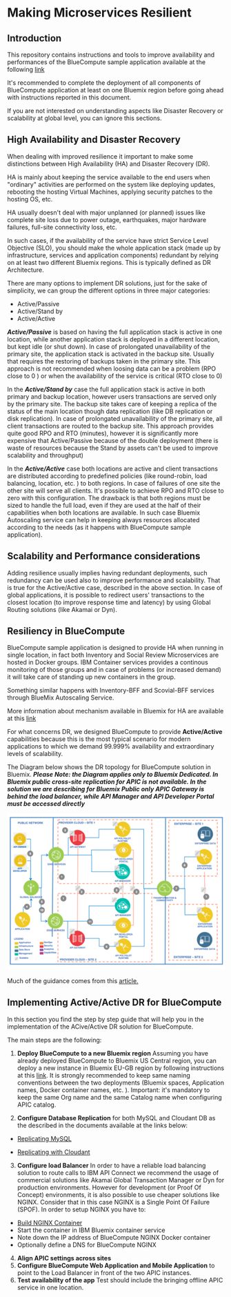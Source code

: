 # Making Microservices Resilient

## Introduction
This repository contains instructions and tools to improve availability and performances of the BlueCompute sample application available at the following [link](https://github.com/ibm-cloud-architecture/refarch-cloudnative)

It's recommended to complete the deployment of all components of BlueCompute application at least on one Bluemix region before going ahead with instructions reported in this document.

If you are not interested on understanding aspects like Disaster Recovery or scalability at global level, you can ignore this sections.

## High Availability and Disaster Recovery
When dealing with improved resilience it important to make some distinctions between High Availability (HA) and Disaster Recovery (DR).

HA is mainly about keeping the service available to the end users when "ordinary" activities are performed on the system like deploying updates, rebooting the hosting Virtual Machines, applying security patches to the hosting OS, etc.  

HA usually doesn't deal with major unplanned (or planned) issues like complete site loss due to power outage, earthquakes, major hardware failures, full-site connectivity loss, etc.   

In such cases, if the availability of the service have strict Service Level Objective (SLO), you should make the whole application stack (made up by infrastructure, services and application components) redundant by relying on at least two different Bluemix regions. This is typically defined as DR Architecture.

There are many options to implement DR solutions, just for the sake of simplicity, we can group the different options in three major categories:

* Active/Passive
* Active/Stand by
* Active/Active

___Active/Passive___ is based on having the full application stack is active in one location, while another application stack is deployed in a different location, but kept idle (or shut down). In case of prolongated unavailability of the primary site, the application stack is activated in the backup site. Usually that requires the restoring of backups taken in the primary site. This approach is not recommended when loosing data can be a problem (RPO close to 0 ) or when the availability of the service is critical (RTO close to 0)

In the ___Active/Stand by___ case the full application stack is active in both primary and backup location, however users transactions are served only by the primary site. The backup site takes care of keeping a replica of the status of the main location though data replication (like DB replication or disk replication). In case of prolongated unavailability of the primary site, all client transactions are routed to the backup site. This approach provides quite good RPO and RTO (minutes), however it is significantly more expensive that Active/Passive because of the double deployment (there is waste of resources because the Stand by assets can't be used to improve scalability and throughput)  

In the ___Active/Active___ case both locations are active and client transactions are distributed according to predefined policies (like round-robin, load balancing, location, etc. ) to both regions.  In case of failures of one site the other site will serve all clients. It's possible to achieve RPO and RTO close to zero with this configuration. The drawback is that both regions must be sized to handle the full load, even if they are used at the half of their capabilities when both locations are available. In such case Bluemix Autoscaling service can help in keeping always resources allocated according to the needs (as it happens with BlueCompute sample application).

## Scalability and Performance considerations

Adding resilience usually implies having redundant deployments, such redundancy can be used also to improve performance and scalability. That is true for the Active/Active case, described in the above section.
In case of global applications, it is possible to redirect users' transactions to the closest location (to improve response time and latency) by using Global Routing solutions (like Akamai or Dyn).

## Resiliency in BlueCompute
BlueCompute sample application is designed to provide HA when running in single location, in fact both Inventory and Social Review Microservices are hosted in Docker groups. IBM Container services provides a continous monitoring of those groups and in case of problems (or increased demand) it will take care of standing up new containers in the group.

Something similar happens with Inventory-BFF and Scovial-BFF services through BlueMix Autoscaling Service.

More information about mechanism available in Bluemix for HA are available at this [link](BMX_HA.md)

For what concerns DR, we designed BlueCompute to provide __Active/Active__ capabilities because this is the most typical scenario for modern applications to which we demand 99.999% availability and extraordinary  levels of scalability.

The Diagram below shows the DR topology for BlueCompute solution in Bluemix. ***Please Note: the Diagram applies only to Bluemix Dedicated. In Bluemix public cross-site replication for APIC is not available. In the solution we are describing for Bluemix Public only APIC Gateway is behind the load balancer, while API Manager and API Developer Portal must be accessed directly***  

 ![Architecture](DR-Active-Active.png?raw=true)

Much of the guidance comes from this [article.](https://www.ibm.com/developerworks/cloud/library/cl-high-availability-and-disaster-recovery-in-bluemix-trs/index.html)


## Implementing Active/Active DR for BlueCompute
In this section you find the step by step guide that will help you in the implementation of the ACive/Active DR solution for BlueCompute.

The main steps are the following:  

1. __Deploy BlueCompute to a new Bluemix region__ Assuming you have already deployed BlueCompute to Bluemix US Central region, you can deploy a new instance in Bluemix EU-GB region by following instructions at this [link](https://github.com/ibm-cloud-architecture/refarch-cloudnative). It is strongly recommended to keep same naming conventions between the two deployments (Bluemix spaces, Application names, Docker container names, etc. ). Important: it's mandatory to keep the same Org name and the same Catalog name when configuring APIC catalog.  

2. __Configure Database Replication__  for both MySQL and Cloudant DB as the described in the documents available at the links below:

 * [Replicating MySQL](./mysql/README.md)

 * [Replicating with Cloudant](./cloudant/README.md)

3. __Configure load Balancer__ In order to have a reliable load balancing solution to route calls to IBM API Connect we recommend the usage of commercial solutions like Akamai Global Transaction Manager or Dyn for production environments. However for development (or Proof Of Concept) environments, it is also possible to use cheaper solutions like NGINX. Consider that in this case NGINX is a Single Point Of Failure (SPOF). In order to setup NGINX you have to:  
  * [Build NGINX Container](https://github.com/ibm-cloud-architecture/refarch-cloudnative-nginx)
  * Start the container in IBM Bluemix container service
  * Note down the IP address of BlueCompute NGINX Docker container
  * Optionally define a DNS for BlueCompute NGINX

4. __Align APIC settings across sites__
5. __Configure BlueCompute Web Application and Mobile Application__  to point to the Load Balancer in front of the two APIC instances.
6. __Test availability of the app__  Test should include the bringing offline APIC service in one location.
